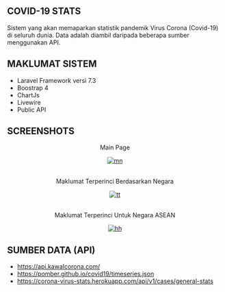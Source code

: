 

## COVID-19 STATS

Sistem yang akan memaparkan statistik pandemik Virus Corona (Covid-19) di seluruh dunia. Data adalah diambil daripada beberapa sumber menggunakan API.

## MAKLUMAT SISTEM

- Laravel Framework versi 7.3
- Boostrap 4
- ChartJs
- Livewire
- Public API


## SCREENSHOTS
<center>
<p>Main Page</P>
<a href="https://ibb.co/Wt2qPq2"><img src="https://i.ibb.co/nCLZnZL/mn.png" alt="mn" border="0"></a>
<br>
<br>

<p>Maklumat Terperinci Berdasarkan Negara</p>
<a href="https://ibb.co/mHmtkqW"><img src="https://i.ibb.co/7GHVPWm/tt.png" alt="tt" border="0"></a>
<br>
<br>

<p>Maklumat Terperinci Untuk Negara ASEAN</p>

<a href="https://ibb.co/nM1Pgsv"><img src="https://i.ibb.co/N2NTV6P/hh.png" alt="hh" border="0"></a>
</center>


## SUMBER DATA (API)

- https://api.kawalcorona.com/
- https://pomber.github.io/covid19/timeseries.json
- https://corona-virus-stats.herokuapp.com/api/v1/cases/general-stats


